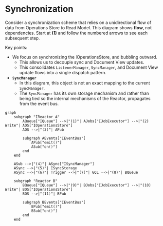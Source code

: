 # Synchronization

Consider a synchronization scheme that relies on a unidirectional flow of data from Operations Store to Read Model. This diagram shows **flow**, not dependencies. Start at **(1)** and follow the numbered arrows to see each subsequent step.

Key points:

- We focus on synchronizing the IOperationsStore,  and bubbling outward.
    - This allows us to decouple sync and Document View updates.
    - This consolidates `ListenerManager`, `SyncManager`, and Document View update flows into a single dispatch pattern.
- **`SyncManager`**
    - In this diagram, this object is not an exact mapping to the current `SyncManager`.
    - The `SyncManager` has its own storage mechanism and rather than being tied so the internal mechanisms of the Reactor, propagates from the event bus.

```mermaid
graph 
    subgraph "IReactor A"
        AQueue["IQueue"] -->|"(1)"| AJobs["IJobExecutor"] -->|"(2) Write"| AOS["IOperationsStore"]
        AOS -->|"(3)"| APub

        subgraph AEvents["IEventBus"]
            APub["emit()"]
            ASub["on()"]
        end
    end

    ASub -->|"(4)"| ASync["ISyncManager"]
    ASync -->|"(5)"| ISyncStorage
    ASync -->|"(6)"| Trigger -->|"(7)"| GQL -->|"(8)"| BQueue

    subgraph "Reactor B"
        BQueue["IQueue"] -->|"(9)"| BJobs["IJobExecutor"] -->|"(10) Write"| BOS["IOperationsStore"]
        BOS -->|"(11)"| BPub

        subgraph BEvents["IEventBus"]
            BPub["emit()"]
            BSub["on()"]
        end
    end
```